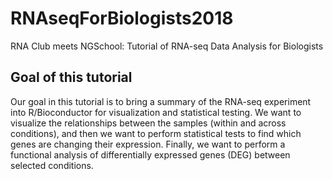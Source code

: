 # RNAseqForBiologists2018
RNA Club meets NGSchool: Tutorial of RNA-seq Data Analysis for Biologists

## Goal of this tutorial

Our goal in this tutorial is to bring a summary of the RNA-seq experiment into R/Bioconductor for visualization and statistical testing. We want to visualize the relationships between the samples (within and across conditions), and then we want to perform statistical tests to find which genes are changing their expression. Finally, we want to perform a functional analysis of differentially expressed genes (DEG) between selected conditions.
